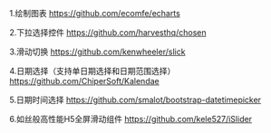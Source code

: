 1.绘制图表
https://github.com/ecomfe/echarts

2.下拉选择控件
https://github.com/harvesthq/chosen

3.滑动切换
https://github.com/kenwheeler/slick

4.日期选择（支持单日期选择和日期范围选择）
https://github.com/ChiperSoft/Kalendae

5.日期时间选择
https://github.com/smalot/bootstrap-datetimepicker

6.如丝般高性能H5全屏滑动组件
https://github.com/kele527/iSlider
